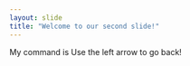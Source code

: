 ```yaml
---
layout: slide
title: "Welcome to our second slide!"
---
```

My command is
Use the left arrow to go back!
